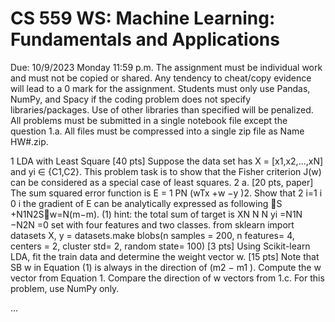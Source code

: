 # CS 559 WS: Machine Learning: Fundamentals and Applications
Due: 10/9/2023 Monday 11:59 p.m.
The assignment must be individual work and must not be copied or shared. Any tendency to cheat/copy evidence will lead to a 0 mark for the assignment. Students must only use Pandas, NumPy, and Spacy if the coding problem does not specify libraries/packages. Use of other libraries than specified will be penalized. All problems must be submitted in a single notebook file except the question 1.a. All files must be compressed into a single zip file as Name HW#.zip.



1 LDA with Least Square [40 pts]
Suppose the data set has X = [x1,x2,...,xN] and yi ∈ {C1,C2}. This problem task is to show that the Fisher criterion J(w) can be considered as a special case of least squares.
2
a.
[20 pts, paper] The sum squared error function is E = 1 PN (wTx +w −y )2. Show that 2 i=1 i 0 i
the gradient of E can be analytically expressed as following
S +N1N2Sw=N(m−m). (1)
hint: the total sum of target is
XN N N
yi =N1N −N2N =0
set with four features and two classes.
from sklearn import datasets
X, y = datasets.make blobs(n samples = 200, n features= 4,
centers = 2, cluster std= 2, random state= 100)
[3 pts] Using Scikit-learn LDA, fit the train data and determine the weight vector w.
[15 pts] Note that SB w in Equation (1) is always in the direction of (m2 − m1 ). Compute the w vector from Equation 1. Compare the direction of w vectors from 1.c. For this problem, use NumPy only.

...
